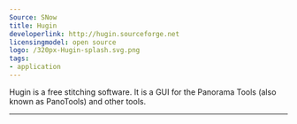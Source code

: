 ```yaml
---
Source: SNow
title: Hugin
developerlink: http://hugin.sourceforge.net
licensingmodel: open source
logo: /320px-Hugin-splash.svg.png
tags:
- application
---
```

Hugin is a free stitching software. It is a GUI for the Panorama Tools (also known as PanoTools) and other tools.

---
